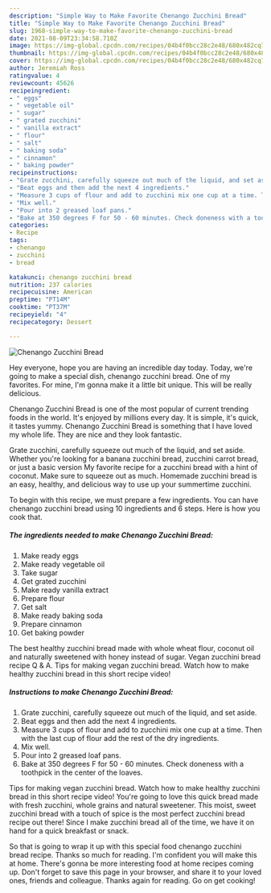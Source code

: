 ```yaml
---
description: "Simple Way to Make Favorite Chenango Zucchini Bread"
title: "Simple Way to Make Favorite Chenango Zucchini Bread"
slug: 1968-simple-way-to-make-favorite-chenango-zucchini-bread
date: 2021-08-09T23:34:58.710Z
image: https://img-global.cpcdn.com/recipes/04b4f0bcc28c2e48/680x482cq70/chenango-zucchini-bread-recipe-main-photo.jpg
thumbnail: https://img-global.cpcdn.com/recipes/04b4f0bcc28c2e48/680x482cq70/chenango-zucchini-bread-recipe-main-photo.jpg
cover: https://img-global.cpcdn.com/recipes/04b4f0bcc28c2e48/680x482cq70/chenango-zucchini-bread-recipe-main-photo.jpg
author: Jeremiah Ross
ratingvalue: 4
reviewcount: 45626
recipeingredient:
- " eggs"
- " vegetable oil"
- " sugar"
- " grated zucchini"
- " vanilla extract"
- " flour"
- " salt"
- " baking soda"
- " cinnamon"
- " baking powder"
recipeinstructions:
- "Grate zucchini, carefully squeeze out much of the liquid, and set aside."
- "Beat eggs and then add the next 4 ingredients."
- "Measure 3 cups of flour and add to zucchini mix one cup at a time. Then with the last cup of flour add the rest of the dry ingredients."
- "Mix well."
- "Pour into 2 greased loaf pans."
- "Bake at 350 degrees F for 50 - 60 minutes. Check doneness with a toothpick in the center of the loaves."
categories:
- Recipe
tags:
- chenango
- zucchini
- bread

katakunci: chenango zucchini bread 
nutrition: 237 calories
recipecuisine: American
preptime: "PT14M"
cooktime: "PT37M"
recipeyield: "4"
recipecategory: Dessert

---
```



![Chenango Zucchini Bread](https://img-global.cpcdn.com/recipes/04b4f0bcc28c2e48/680x482cq70/chenango-zucchini-bread-recipe-main-photo.jpg)

Hey everyone, hope you are having an incredible day today. Today, we're going to make a special dish, chenango zucchini bread. One of my favorites. For mine, I'm gonna make it a little bit unique. This will be really delicious.

Chenango Zucchini Bread is one of the most popular of current trending foods in the world. It's enjoyed by millions every day. It is simple, it's quick, it tastes yummy. Chenango Zucchini Bread is something that I have loved my whole life. They are nice and they look fantastic.

Grate zucchini, carefully squeeze out much of the liquid, and set aside. Whether you&#39;re looking for a banana zucchini bread, zucchini carrot bread, or just a basic version My favorite recipe for a zucchini bread with a hint of coconut. Make sure to squeeze out as much. Homemade zucchini bread is an easy, healthy, and delicious way to use up your summertime zucchini.


To begin with this recipe, we must prepare a few ingredients. You can have chenango zucchini bread using 10 ingredients and 6 steps. Here is how you cook that.

<!--inarticleads1-->

##### The ingredients needed to make Chenango Zucchini Bread:

1. Make ready  eggs
1. Make ready  vegetable oil
1. Take  sugar
1. Get  grated zucchini
1. Make ready  vanilla extract
1. Prepare  flour
1. Get  salt
1. Make ready  baking soda
1. Prepare  cinnamon
1. Get  baking powder


The best healthy zucchini bread made with whole wheat flour, coconut oil and naturally sweetened with honey instead of sugar. Vegan zucchini bread recipe Q &amp; A. Tips for making vegan zucchini bread. Watch how to make healthy zucchini bread in this short recipe video! 

<!--inarticleads2-->

##### Instructions to make Chenango Zucchini Bread:

1. Grate zucchini, carefully squeeze out much of the liquid, and set aside.
1. Beat eggs and then add the next 4 ingredients.
1. Measure 3 cups of flour and add to zucchini mix one cup at a time. Then with the last cup of flour add the rest of the dry ingredients.
1. Mix well.
1. Pour into 2 greased loaf pans.
1. Bake at 350 degrees F for 50 - 60 minutes. Check doneness with a toothpick in the center of the loaves.


Tips for making vegan zucchini bread. Watch how to make healthy zucchini bread in this short recipe video! You&#39;re going to love this quick bread made with fresh zucchini, whole grains and natural sweetener. This moist, sweet zucchini bread with a touch of spice is the most perfect zucchini bread recipe out there! Since I make zucchini bread all of the time, we have it on hand for a quick breakfast or snack. 

So that is going to wrap it up with this special food chenango zucchini bread recipe. Thanks so much for reading. I'm confident you will make this at home. There's gonna be more interesting food at home recipes coming up. Don't forget to save this page in your browser, and share it to your loved ones, friends and colleague. Thanks again for reading. Go on get cooking!
